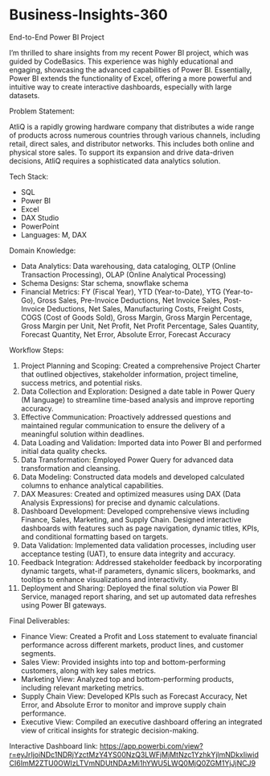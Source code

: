 # Business-Insights-360



End-to-End Power BI Project

I’m thrilled to share insights from my recent Power BI project, which was guided by CodeBasics. This experience was highly educational and engaging, showcasing the advanced capabilities of Power BI. Essentially, Power BI extends the functionality of Excel, offering a more powerful and intuitive way to create interactive dashboards, especially with large datasets.

Problem Statement:

AtliQ is a rapidly growing hardware company that distributes a wide range of products across numerous countries through various channels, including retail, direct sales, and distributor networks. This includes both online and physical store sales. To support its expansion and drive data-driven decisions, AtliQ requires a sophisticated data analytics solution.

Tech Stack:

- SQL
- Power BI
- Excel
- DAX Studio
- PowerPoint
- Languages: M, DAX

Domain Knowledge:

- Data Analytics: Data warehousing, data cataloging, OLTP (Online Transaction Processing), OLAP (Online Analytical Processing)
- Schema Designs: Star schema, snowflake schema
- Financial Metrics: FY (Fiscal Year), YTD (Year-to-Date), YTG (Year-to-Go), Gross Sales, Pre-Invoice Deductions, Net Invoice Sales, Post-Invoice Deductions, Net Sales, Manufacturing Costs, Freight Costs, COGS (Cost of Goods Sold), Gross Margin, Gross Margin Percentage, Gross Margin per Unit, Net Profit, Net Profit Percentage, Sales Quantity, Forecast Quantity, Net Error, Absolute Error, Forecast Accuracy

Workflow Steps:

1. Project Planning and Scoping: Created a comprehensive Project Charter that outlined objectives, stakeholder information, project timeline, success metrics, and potential risks.
2. Data Collection and Exploration: Designed a date table in Power Query (M language) to streamline time-based analysis and improve reporting accuracy.
3. Effective Communication: Proactively addressed questions and maintained regular communication to ensure the delivery of a meaningful solution within deadlines.
4. Data Loading and Validation: Imported data into Power BI and performed initial data quality checks.
5. Data Transformation: Employed Power Query for advanced data transformation and cleansing.
6. Data Modeling: Constructed data models and developed calculated columns to enhance analytical capabilities.
7. DAX Measures: Created and optimized measures using DAX (Data Analysis Expressions) for precise and dynamic calculations.
8. Dashboard Development: Developed comprehensive views including Finance, Sales, Marketing, and Supply Chain. Designed interactive dashboards with features such as page navigation, dynamic titles, KPIs, and conditional formatting based on targets.
9. Data Validation: Implemented data validation processes, including user acceptance testing (UAT), to ensure data integrity and accuracy.
10. Feedback Integration: Addressed stakeholder feedback by incorporating dynamic targets, what-if parameters, dynamic slicers, bookmarks, and tooltips to enhance visualizations and interactivity.
11. Deployment and Sharing: Deployed the final solution via Power BI Service, managed report sharing, and set up automated data refreshes using Power BI gateways.

Final Deliverables:

- Finance View: Created a Profit and Loss statement to evaluate financial performance across different markets, product lines, and customer segments.
- Sales View: Provided insights into top and bottom-performing customers, along with key sales metrics.
- Marketing View: Analyzed top and bottom-performing products, including relevant marketing metrics.
- Supply Chain View: Developed KPIs such as Forecast Accuracy, Net Error, and Absolute Error to monitor and improve supply chain performance.
- Executive View: Compiled an executive dashboard offering an integrated view of critical insights for strategic decision-making.


Interactive Dashboard link: https://app.powerbi.com/view?r=eyJrIjoiNDc1NDRjYzctMzY4YS00NzQ3LWFjMjMtNzc1YzhkYjlmNDkxIiwidCI6ImM2ZTU0OWIzLTVmNDUtNDAzMi1hYWU5LWQ0MjQ0ZGM1YjJjNCJ9

